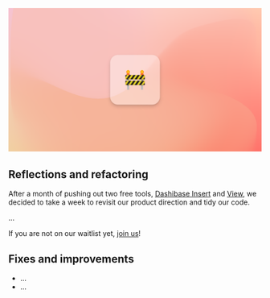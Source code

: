 ![Refactoring and reflections](../assets/refactoring-2.png)

## Reflections and refactoring

After a month of pushing out two free tools, [Dashibase Insert](https://dashibase.com/insert) and [View](https://dashibase.com/view), we decided to take a week to revisit our product direction and tidy our code.

...

If you are not on our waitlist yet, [join us](https://dashibase.com/)!

## Fixes and improvements

- ...
- ...
